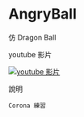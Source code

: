 AngryBall
=========

仿 Dragon Ball

youtube 影片

[![youtube 影片](http://img.youtube.com/vi/IPBXj9M7QHw/0.jpg)](http://www.youtube.com/watch?v=IPBXj9M7QHw)

說明

    Corona 練習

